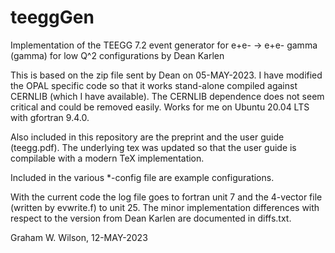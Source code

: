 # teeggGen
Implementation of the TEEGG 7.2 event generator for e+e- -> e+e- gamma (gamma) 
for low Q^2 configurations by Dean Karlen

This is based on the zip file sent by Dean on 05-MAY-2023. 
I have modified the OPAL specific code so that it works 
stand-alone compiled against CERNLIB (which I have available).
The CERNLIB dependence does not seem critical and could be removed easily.
Works for me on Ubuntu 20.04 LTS with gfortran 9.4.0.

Also included in this repository are the preprint and 
the user guide (teegg.pdf). The underlying tex was updated so that 
the user guide is compilable with a modern TeX implementation.

Included in the various *-config file are example configurations.

With the current code the log file goes to fortran unit 7 and the 
4-vector file (written by evwrite.f) to unit 25.
The minor implementation differences with respect to the version 
from Dean Karlen are documented in diffs.txt.

Graham W. Wilson, 12-MAY-2023
